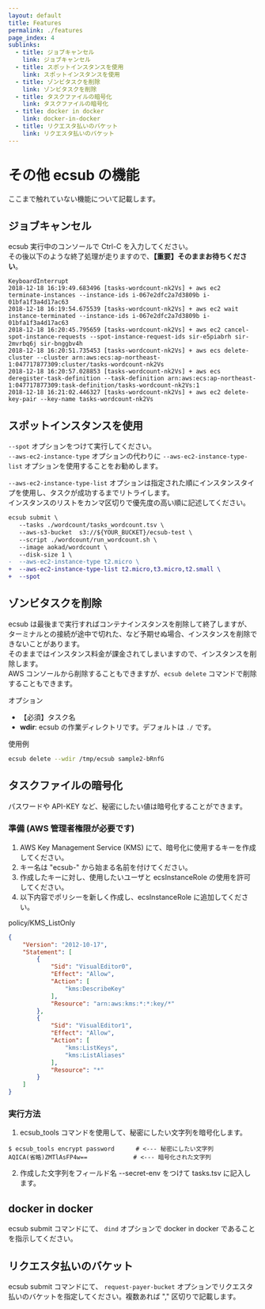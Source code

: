 ```yaml
---
layout: default
title: Features
permalink: ./features
page_index: 4
sublinks:
  - title: ジョブキャンセル
    link: ジョブキャンセル
  - title: スポットインスタンスを使用
    link: スポットインスタンスを使用
  - title: ゾンビタスクを削除
    link: ゾンビタスクを削除
  - title: タスクファイルの暗号化
    link: タスクファイルの暗号化
  - title: docker in docker
    link: docker-in-docker
  - title: リクエスタ払いのバケット
    link: リクエスタ払いのバケット
---
```


# その他 ecsub の機能

ここまで触れていない機能について記載します。

## ジョブキャンセル

ecsub 実行中のコンソールで Ctrl-C を入力してください。  
その後以下のような終了処理が走りますので、**【重要】そのままお待ちください**。

```
KeyboardInterrupt
2018-12-18 16:19:49.683496 [tasks-wordcount-nk2Vs] + aws ec2 terminate-instances --instance-ids i-067e2dfc2a7d3809b i-01bfa1f3a4d17ac63
2018-12-18 16:19:54.675539 [tasks-wordcount-nk2Vs] + aws ec2 wait instance-terminated --instance-ids i-067e2dfc2a7d3809b i-01bfa1f3a4d17ac63
2018-12-18 16:20:45.795659 [tasks-wordcount-nk2Vs] + aws ec2 cancel-spot-instance-requests --spot-instance-request-ids sir-e5piabrh sir-2mvrbq6j sir-bnggbv4h
2018-12-18 16:20:51.735453 [tasks-wordcount-nk2Vs] + aws ecs delete-cluster --cluster arn:aws:ecs:ap-northeast-1:047717877309:cluster/tasks-wordcount-nk2Vs
2018-12-18 16:20:57.028853 [tasks-wordcount-nk2Vs] + aws ecs deregister-task-definition --task-definition arn:aws:ecs:ap-northeast-1:047717877309:task-definition/tasks-wordcount-nk2Vs:1
2018-12-18 16:21:02.446327 [tasks-wordcount-nk2Vs] + aws ec2 delete-key-pair --key-name tasks-wordcount-nk2Vs
```

## スポットインスタンスを使用

`--spot` オプションをつけて実行してください。  
`--aws-ec2-instance-type` オプションの代わりに `--aws-ec2-instance-type-list`  オプションを使用することをお勧めします。  

`--aws-ec2-instance-type-list` オプションは指定された順にインスタンスタイプを使用し、タスクが成功するまでリトライします。  
インスタンスのリストをカンマ区切りで優先度の高い順に記述してください。  

```diff
ecsub submit \
   --tasks ./wordcount/tasks_wordcount.tsv \
   --aws-s3-bucket  s3://${YOUR_BUCKET}/ecsub-test \
   --script ./wordcount/run_wordcount.sh \
   --image aokad/wordcount \
   --disk-size 1 \
-  --aws-ec2-instance-type t2.micro \
+  --aws-ec2-instance-type-list t2.micro,t3.micro,t2.small \
+  --spot
```

## ゾンビタスクを削除

ecsub は最後まで実行すればコンテナインスタンスを削除して終了しますが、ターミナルとの接続が途中で切れた、など予期せぬ場合、インスタンスを削除できないことがあります。  
そのままではインスタンス料金が課金されてしまいますので、インスタンスを削除します。  
AWS コンソールから削除することもできますが、`ecsub delete` コマンドで削除することもできます。

オプション

 - 【必須】タスク名
 - **wdir**: ecsub の作業ディレクトリです。デフォルトは `./` です。

使用例

```Bash
ecsub delete --wdir /tmp/ecsub sample2-bRnfG
```

## タスクファイルの暗号化

パスワードや API-KEY など、秘密にしたい値は暗号化することができます。

### 準備 (AWS 管理者権限が必要です)

 1. AWS Key Management Service (KMS) にて、暗号化に使用するキーを作成してください。  
 1. キー名は "ecsub-" から始まる名前を付けてください。  
 1. 作成したキーに対し、使用したいユーザと ecsInstanceRole の使用を許可してください。
 1. 以下内容でポリシーを新しく作成し、ecsInstanceRole に追加してください。

policy/KMS_ListOnly

```json
{
    "Version": "2012-10-17",
    "Statement": [
        {
            "Sid": "VisualEditor0",
            "Effect": "Allow",
            "Action": [
                "kms:DescribeKey"
            ],
            "Resource": "arn:aws:kms:*:*:key/*"
        },
        {
            "Sid": "VisualEditor1",
            "Effect": "Allow",
            "Action": [
                "kms:ListKeys",
                "kms:ListAliases"
            ],
            "Resource": "*"
        }
    ]
}
```

### 実行方法

1) ecsub_tools コマンドを使用して、秘密にしたい文字列を暗号化します。

```
$ ecsub_tools encrypt password      # <--- 秘密にしたい文字列
AQICA(省略)ZMTlAsFP4w==             # <--- 暗号化された文字列
```

2) 作成した文字列をフィールド名 --secret-env をつけて tasks.tsv に記入します。

## docker in docker

ecsub submit コマンドにて、 `dind` オプションで docker in docker であることを指示してください。

## リクエスタ払いのバケット

ecsub submit コマンドにて、 `request-payer-bucket` オプションでリクエスタ払いのバケットを指定してください。複数あれば "," 区切りで記載します。

